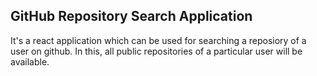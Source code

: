## GitHub Repository Search Application

It's a react application which can be used for searching a reposiory of a user on github. In this, all public repositories of a particular user will be available.
